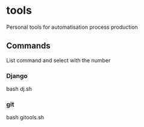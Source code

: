 # tools
Personal tools for automatisation process production

## Commands
List command and select with the number

### Django

bash dj.sh

### git

bash gitools.sh
